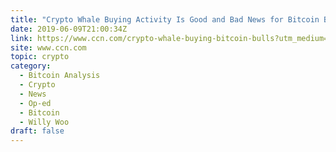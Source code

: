 ```yaml
---
title: "Crypto Whale Buying Activity Is Good and Bad News for Bitcoin Bulls"
date: 2019-06-09T21:00:34Z
link: https://www.ccn.com/crypto-whale-buying-bitcoin-bulls?utm_medium=RSS&utm_source=hune
site: www.ccn.com
topic: crypto
category:
  - Bitcoin Analysis
  - Crypto
  - News
  - Op-ed
  - Bitcoin
  - Willy Woo
draft: false
---
```

